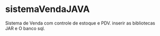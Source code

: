# sistemaVendaJAVA
Sistema de Venda com controle de estoque e PDV.
inserir as bibliotecas  JAR e O banco sql.


